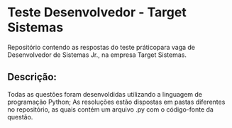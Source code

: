 # Teste Desenvolvedor - Target Sistemas
Repositório contendo as respostas do teste práticopara vaga de Desenvolvedor de Sistemas Jr., na empresa Target Sistemas.

## Descrição: 

Todas as questões foram desenvoldidas utilizando a linguagem de programação Python;
As resoluções estão dispostas em pastas diferentes no repositório, as quais contém um arquivo .py com o código-fonte da questão.